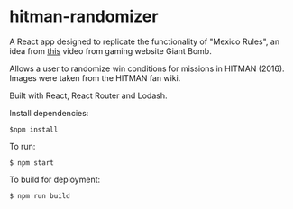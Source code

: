 # hitman-randomizer

A React app designed to replicate the functionality of "Mexico Rules", an idea from [this](https://www.youtube.com/watch?v=ZUkOPrbj0yA) video from gaming website Giant Bomb.

Allows a user to randomize win conditions for missions in HITMAN (2016). Images were taken from the HITMAN fan wiki.

Built with React, React Router and Lodash.

Install dependencies:

`$npm install`

To run:

`$ npm start`

To build for deployment:

`$ npm run build`
